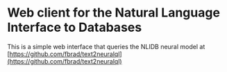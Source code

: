 Web client for the Natural Language Interface to Databases
==========================================================
This is a simple web interface that queries the NLIDB neural model at [https://github.com/fbrad/text2neuralql](https://github.com/fbrad/text2neuralql)
